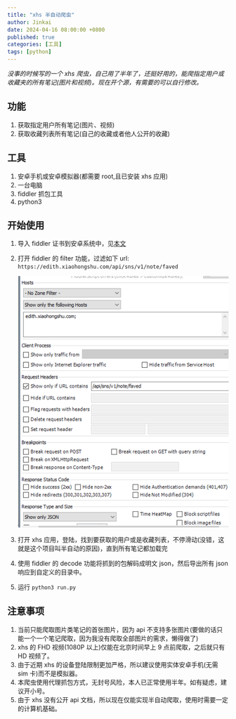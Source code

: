 ```yaml
---
title: "xhs 半自动爬虫"
author: Jinkai
date: 2024-04-16 08:00:00 +0800
published: true
categories: [工具]
tags: [python]
---
```


_没事的时候写的一个 xhs 爬虫，自己用了半年了，还挺好用的，能爬指定用户或收藏夹的所有笔记(图片和视频)。现在开个源，有需要的可以自行修改。_

## 功能

1. 获取指定用户所有笔记(图片、视频)
2. 获取收藏列表所有笔记(自己的收藏或者他人公开的收藏)

## 工具

1. 安卓手机或安卓模拟器(都需要 root,且已安装 xhs 应用)
2. 一台电脑
3. fiddler 抓包工具
4. python3

## 开始使用

1. 导入 fiddler 证书到安卓系统中，见[本文](https://www.jianshu.com/p/808245865dfd)
2. 打开 fiddler 的 filter 功能，过滤如下 url: `https://edith.xiaohongshu.com/api/sns/v1/note/faved`

   ![fiddlerconfig](/assets/img/2024-04-16-xhs/fiddlerconfig.png)

3. 打开 xhs 应用，登陆，找到要获取的用户或是收藏列表，不停滑动(没错，这就是这个项目叫半自动的原因)，直到所有笔记都加载完
4. 使用 fiddler 的 decode 功能将抓到的包解码成明文 json，然后导出所有 json 响应到自定义的目录中。
5. 运行 `python3 run.py`

## 注意事项

1. 当前只能爬取图片类笔记的首张图片，因为 api 不支持多张图片(要做的话只能一个一个笔记爬取，因为我没有爬取全部图片的需求，懒得做了)
2. xhs 的 FHD 视频(1080P 以上)仅能在北京时间早上 9 点前爬取，之后就只有 HD 视频了。
3. 由于近期 xhs 的设备登陆限制更加严格，所以建议使用实体安卓手机(无需 sim 卡)而不是模拟器。
4. 本爬虫使用代理抓包方式，无封号风险，本人已正常使用半年。如有疑虑，建议开小号。
5. 由于 xhs 没有公开 api 文档，所以现在仅能实现半自动爬取，使用时需要一定的计算机基础。
